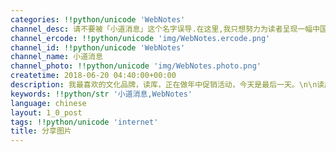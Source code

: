 ```yaml
---
categories: !!python/unicode 'WebNotes'
channel_desc: 请不要被「小道消息」这个名字误导.在这里,我只想努力为读者呈现一幅中国互联网的清明上河图.
channel_ercode: !!python/unicode 'img/WebNotes.ercode.png'
channel_id: !!python/unicode 'WebNotes'
channel_name: 小道消息
channel_photo: !!python/unicode 'img/WebNotes.photo.png'
createtime: 2018-06-20 04:40:00+00:00
description: 我最喜欢的文化品牌，读库，正在做年中促销活动，今天是最后一天。\n\n读库这两年还做了一个新品牌「读小库」。很快就要放暑假了，不妨考虑也给小朋友提前准备几本书。
keywords: !!python/str '小道消息,WebNotes'
language: chinese
layout: 1_0_post
tags: !!python/unicode 'internet'
title: 分享图片
---
```

<div id="js_content">
<p class="share_notice" id="js_image_desc" lang="en">
</p>
<div class="share_media" id="img_list">
<img alt="" src="{{ '/img/ow5rEn8QGlEtuhmg2jB8KPiaGAogZ4seUaV8UTmQq5frWxdznV58sFj9GFvfdQkvF5bvWMb2ykBu9wpTx8Vd7bA.jpeg' | prepend: site.img | replace: '//','/' }}"/>
</div>
</div>